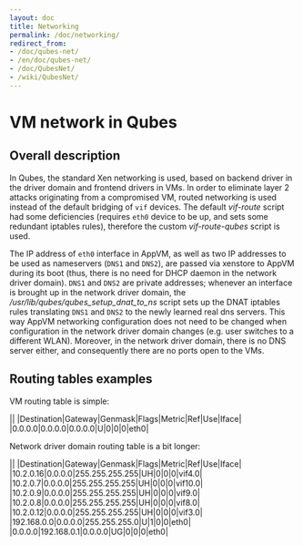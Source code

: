 ```yaml
---
layout: doc
title: Networking
permalink: /doc/networking/
redirect_from:
- /doc/qubes-net/
- /en/doc/qubes-net/
- /doc/QubesNet/
- /wiki/QubesNet/
---
```


VM network in Qubes
===================

Overall description
-------------------

In Qubes, the standard Xen networking is used, based on backend driver in the driver domain and frontend drivers in VMs. In order to eliminate layer 2 attacks originating from a compromised VM, routed networking is used instead of the default bridging of `vif` devices. The default *vif-route* script had some deficiencies (requires `eth0` device to be up, and sets some redundant iptables rules), therefore the custom *vif-route-qubes* script is used.

The IP address of `eth0` interface in AppVM, as well as two IP addresses to be used as nameservers (`DNS1` and `DNS2`), are passed via xenstore to AppVM during its boot (thus, there is no need for DHCP daemon in the network driver domain). `DNS1` and `DNS2` are private addresses; whenever an interface is brought up in the network driver domain, the */usr/lib/qubes/qubes\_setup\_dnat\_to\_ns* script sets up the DNAT iptables rules translating `DNS1` and `DNS2` to the newly learned real dns servers. This way AppVM networking configuration does not need to be changed when configuration in the network driver domain changes (e.g. user switches to a different WLAN). Moreover, in the network driver domain, there is no DNS server either, and consequently there are no ports open to the VMs.

Routing tables examples
-----------------------

VM routing table is simple:

||
|Destination|Gateway|Genmask|Flags|Metric|Ref|Use|Iface|
|0.0.0.0|0.0.0.0|0.0.0.0|U|0|0|0|eth0|

Network driver domain routing table is a bit longer:

||
|Destination|Gateway|Genmask|Flags|Metric|Ref|Use|Iface|
|10.2.0.16|0.0.0.0|255.255.255.255|UH|0|0|0|vif4.0|
|10.2.0.7|0.0.0.0|255.255.255.255|UH|0|0|0|vif10.0|
|10.2.0.9|0.0.0.0|255.255.255.255|UH|0|0|0|vif9.0|
|10.2.0.8|0.0.0.0|255.255.255.255|UH|0|0|0|vif8.0|
|10.2.0.12|0.0.0.0|255.255.255.255|UH|0|0|0|vif3.0|
|192.168.0.0|0.0.0.0|255.255.255.0|U|1|0|0|eth0|
|0.0.0.0|192.168.0.1|0.0.0.0|UG|0|0|0|eth0|
